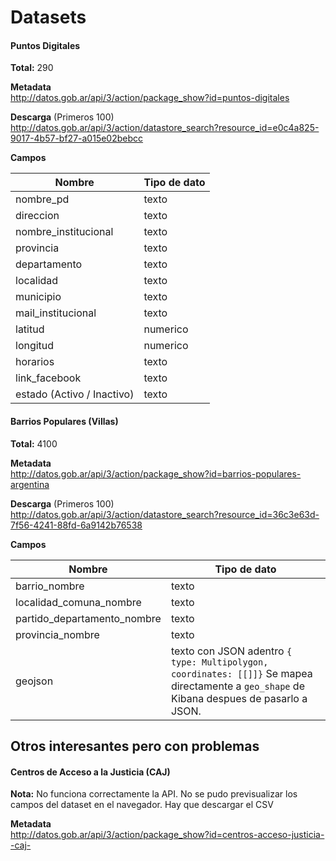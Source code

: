 # Datasets

#### Puntos Digitales
**Total:** 290

**Metadata** <br>
http://datos.gob.ar/api/3/action/package_show?id=puntos-digitales

**Descarga** (Primeros 100)<br>
http://datos.gob.ar/api/3/action/datastore_search?resource_id=e0c4a825-9017-4b57-bf27-a015e02bebcc

**Campos**

Nombre                       | Tipo de dato
-----------------------------|-----------------------
nombre_pd                    | texto
direccion                    | texto
nombre_institucional         | texto
provincia                    | texto
departamento                 | texto
localidad                    | texto
municipio                    | texto
mail_institucional           | texto
latitud                      | numerico
longitud                     | numerico
horarios                     | texto
link_facebook                | texto
estado (Activo / Inactivo)   | texto

#### Barrios Populares (Villas)
**Total:** 4100

**Metadata** <br>
http://datos.gob.ar/api/3/action/package_show?id=barrios-populares-argentina

**Descarga** (Primeros 100)<br>
http://datos.gob.ar/api/3/action/datastore_search?resource_id=36c3e63d-7f56-4241-88fd-6a9142b76538

**Campos**

Nombre                       | Tipo de dato
-----------------------------|-----------------------
 barrio_nombre               | texto
 localidad_comuna_nombre     | texto
 partido_departamento_nombre | texto
 provincia_nombre            | texto
 geojson                     | texto con JSON adentro ```{ type: Multipolygon, coordinates: [[]]}``` Se mapea directamente a `geo_shape` de Kibana despues de pasarlo a JSON.


## Otros interesantes pero con problemas

 #### Centros de Acceso a la Justicia (CAJ)
 **Nota:** No funciona correctamente la API. No se pudo previsualizar los campos del dataset en el navegador. Hay que descargar el CSV

 **Metadata** <br>
 http://datos.gob.ar/api/3/action/package_show?id=centros-acceso-justicia--caj-
